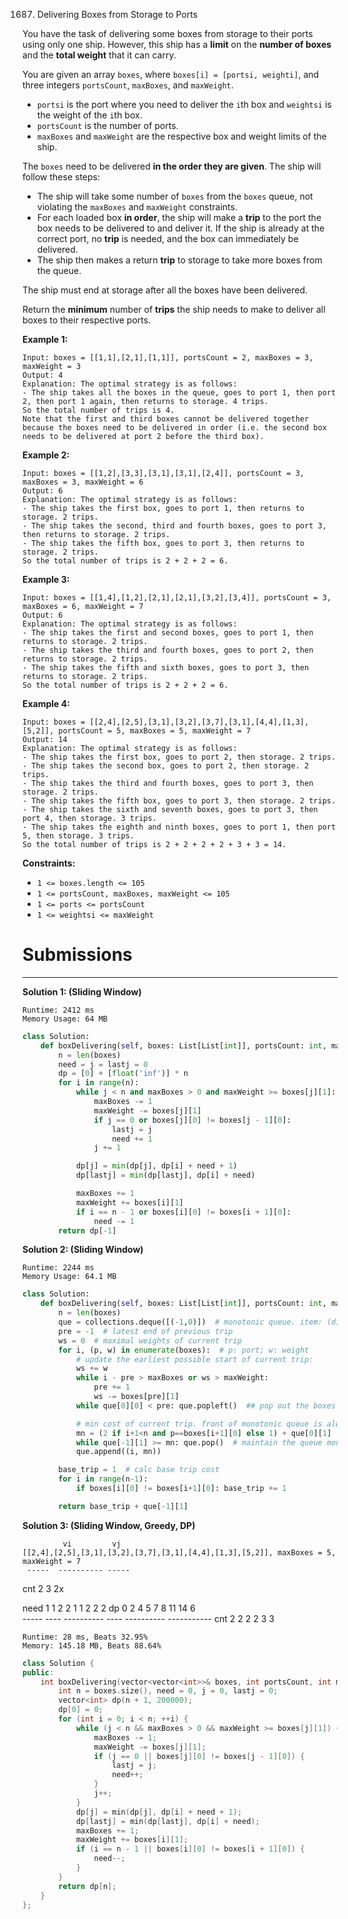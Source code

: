 1687. Delivering Boxes from Storage to Ports

You have the task of delivering some boxes from storage to their ports using only one ship. However, this ship has a **limit** on the **number of boxes** and the **total weight** that it can carry.

You are given an array `boxes`, where `boxes[i] = [portsi, weighti]`, and three integers `portsCount`, `maxBoxes`, and `maxWeight`.

* `portsi` is the port where you need to deliver the `i`th box and `weightsi` is the weight of the `i`th box.
* `portsCount` is the number of ports.
* `maxBoxes` and `maxWeight` are the respective box and weight limits of the ship.

The `boxes` need to be delivered **in the order they are given**. The ship will follow these steps:

* The ship will take some number of `boxes` from the `boxes` queue, not violating the `maxBoxes` and `maxWeight` constraints.
* For each loaded box **in order**, the ship will make a **trip** to the port the box needs to be delivered to and deliver it. If the ship is already at the correct port, no **trip** is needed, and the box can immediately be delivered.
* The ship then makes a return **trip** to storage to take more boxes from the queue.

The ship must end at storage after all the boxes have been delivered.

Return the **minimum** number of **trips** the ship needs to make to deliver all boxes to their respective ports.

 

**Example 1:**
```
Input: boxes = [[1,1],[2,1],[1,1]], portsCount = 2, maxBoxes = 3, maxWeight = 3
Output: 4
Explanation: The optimal strategy is as follows: 
- The ship takes all the boxes in the queue, goes to port 1, then port 2, then port 1 again, then returns to storage. 4 trips.
So the total number of trips is 4.
Note that the first and third boxes cannot be delivered together because the boxes need to be delivered in order (i.e. the second box needs to be delivered at port 2 before the third box).
```

**Example 2:**
```
Input: boxes = [[1,2],[3,3],[3,1],[3,1],[2,4]], portsCount = 3, maxBoxes = 3, maxWeight = 6
Output: 6
Explanation: The optimal strategy is as follows: 
- The ship takes the first box, goes to port 1, then returns to storage. 2 trips.
- The ship takes the second, third and fourth boxes, goes to port 3, then returns to storage. 2 trips.
- The ship takes the fifth box, goes to port 3, then returns to storage. 2 trips.
So the total number of trips is 2 + 2 + 2 = 6.
```

**Example 3:**
```
Input: boxes = [[1,4],[1,2],[2,1],[2,1],[3,2],[3,4]], portsCount = 3, maxBoxes = 6, maxWeight = 7
Output: 6
Explanation: The optimal strategy is as follows:
- The ship takes the first and second boxes, goes to port 1, then returns to storage. 2 trips.
- The ship takes the third and fourth boxes, goes to port 2, then returns to storage. 2 trips.
- The ship takes the fifth and sixth boxes, goes to port 3, then returns to storage. 2 trips.
So the total number of trips is 2 + 2 + 2 = 6.
```

**Example 4:**
```
Input: boxes = [[2,4],[2,5],[3,1],[3,2],[3,7],[3,1],[4,4],[1,3],[5,2]], portsCount = 5, maxBoxes = 5, maxWeight = 7
Output: 14
Explanation: The optimal strategy is as follows:
- The ship takes the first box, goes to port 2, then storage. 2 trips.
- The ship takes the second box, goes to port 2, then storage. 2 trips.
- The ship takes the third and fourth boxes, goes to port 3, then storage. 2 trips.
- The ship takes the fifth box, goes to port 3, then storage. 2 trips.
- The ship takes the sixth and seventh boxes, goes to port 3, then port 4, then storage. 3 trips. 
- The ship takes the eighth and ninth boxes, goes to port 1, then port 5, then storage. 3 trips.
So the total number of trips is 2 + 2 + 2 + 2 + 3 + 3 = 14.
```

**Constraints:**

* `1 <= boxes.length <= 105`
* `1 <= portsCount, maxBoxes, maxWeight <= 105`
* `1 <= ports <= portsCount`
* `1 <= weightsi <= maxWeight`

# Submissions
---
**Solution 1: (Sliding Window)**
```
Runtime: 2412 ms
Memory Usage: 64 MB
```
```python
class Solution:
    def boxDelivering(self, boxes: List[List[int]], portsCount: int, maxBoxes: int, maxWeight: int) -> int:
        n = len(boxes)
        need = j = lastj = 0
        dp = [0] + [float('inf')] * n
        for i in range(n):
            while j < n and maxBoxes > 0 and maxWeight >= boxes[j][1]:
                maxBoxes -= 1
                maxWeight -= boxes[j][1]
                if j == 0 or boxes[j][0] != boxes[j - 1][0]:
                    lastj = j
                    need += 1
                j += 1

            dp[j] = min(dp[j], dp[i] + need + 1)
            dp[lastj] = min(dp[lastj], dp[i] + need)

            maxBoxes += 1
            maxWeight += boxes[i][1]
            if i == n - 1 or boxes[i][0] != boxes[i + 1][0]:
                need -= 1
        return dp[-1]
```

**Solution 2: (Sliding Window)**
```
Runtime: 2244 ms
Memory Usage: 64.1 MB
```
```python
class Solution:
    def boxDelivering(self, boxes: List[List[int]], portsCount: int, maxBoxes: int, maxWeight: int) -> int:
        n = len(boxes)
        que = collections.deque([(-1,0)])  # monotonic queue. item: (division_position, trip_cost)
        pre = -1  # latest end of previous trip
        ws = 0  # maximal weights of current trip
        for i, (p, w) in enumerate(boxes):  # p: port; w: weight
            # update the earliest possible start of current trip:
            ws += w
            while i - pre > maxBoxes or ws > maxWeight:
                pre += 1
                ws -= boxes[pre][1]
            while que[0][0] < pre: que.popleft()  ## pop out the boxes out of range of current trip

            # min cost of current trip. front of monotonic queue is always the minimal cost that meets the limitation
            mn = (2 if i+1<n and p==boxes[i+1][0] else 1) + que[0][1]
            while que[-1][1] >= mn: que.pop()  # maintain the queue monotonic
            que.append((i, mn))

        base_trip = 1  # calc base trip cost
        for i in range(n-1):
            if boxes[i][0] != boxes[i+1][0]: base_trip += 1

        return base_trip + que[-1][1]
```

**Solution 3: (Sliding Window, Greedy, DP)**
    

             vi         vj        
    [[2,4],[2,5],[3,1],[3,2],[3,7],[3,1],[4,4],[1,3],[5,2]], maxBoxes = 5, maxWeight = 7
     -----  ---------- -----
cnt    2        3        2x

need   1      1     2    2     1     1     2     2      2
dp     0      2     4    5     7     8          11           14
                         6   
     -----  ----  ----------  ----  ----------  -----------
cnt    2     2        2        2        3           3


```
Runtime: 28 ms, Beats 32.95%
Memory: 145.18 MB, Beats 88.64%
```
```c++
class Solution {
public:
    int boxDelivering(vector<vector<int>>& boxes, int portsCount, int maxBoxes, int maxWeight) {
        int n = boxes.size(), need = 0, j = 0, lastj = 0;
        vector<int> dp(n + 1, 200000);
        dp[0] = 0;
        for (int i = 0; i < n; ++i) {
            while (j < n && maxBoxes > 0 && maxWeight >= boxes[j][1]) {
                maxBoxes -= 1;
                maxWeight -= boxes[j][1];
                if (j == 0 || boxes[j][0] != boxes[j - 1][0]) {
                    lastj = j;
                    need++;
                }
                j++;
            }
            dp[j] = min(dp[j], dp[i] + need + 1);
            dp[lastj] = min(dp[lastj], dp[i] + need);
            maxBoxes += 1;
            maxWeight += boxes[i][1];
            if (i == n - 1 || boxes[i][0] != boxes[i + 1][0]) {
                need--;
            }
        }
        return dp[n];
    }
};
```
